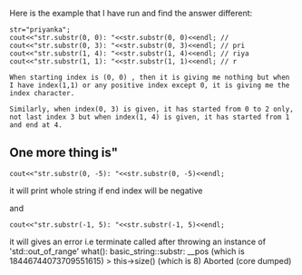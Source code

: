 Here is the example that I have run and find the answer different:
```
str="priyanka";
cout<<"str.substr(0, 0): "<<str.substr(0, 0)<<endl; //
cout<<"str.substr(0, 3): "<<str.substr(0, 3)<<endl; // pri
cout<<"str.substr(1, 4): "<<str.substr(1, 4)<<endl; // riya
cout<<"str.substr(1, 1): "<<str.substr(1, 1)<<endl; // r
```
`When starting index is (0, 0) , then it is giving me nothing but when I have index(1,1) or any positive index except 0, it is giving me the index character.`

`Similarly, when index(0, 3) is given, it has started from 0 to 2 only, not last index 3 but when index(1, 4) is given, it has started from 1 and end at 4.`



## One more thing is"
```
cout<<"str.substr(0, -5): "<<str.substr(0, -5)<<endl;
```
it will print whole string if end index will be negative

and 
```
cout<<"str.substr(-1, 5): "<<str.substr(-1, 5)<<endl;
``` 
it will gives an error i.e 
terminate called after throwing an instance of 'std::out_of_range'
  what():  basic_string::substr: __pos (which is 18446744073709551615) > this->size() (which is 8)
Aborted (core dumped)
  
 
